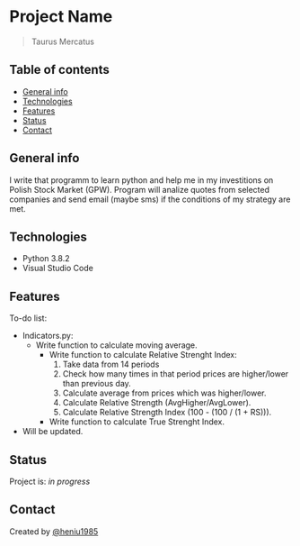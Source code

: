 # Project Name

> Taurus Mercatus

## Table of contents

* [General info](#general-info)
* [Technologies](#technologies)
* [Features](#features)
* [Status](#status)
* [Contact](#contact)

## General info

I write that programm to learn python and help me in my investitions on Polish Stock Market (GPW).
Program will analize quotes from selected companies and send email (maybe sms) if the conditions of my strategy are met.

## Technologies

* Python 3.8.2
* Visual Studio Code

## Features

To-do list:

* Indicators.py:
  * Write function to calculate moving average.
    * Write function to calculate Relative Strenght Index:
        1. Take data from 14 periods
        2. Check how many times in that period prices are higher/lower than previous day.
        3. Calculate average from prices which was higher/lower.
        4. Calculate Relative Strength (AvgHigher/AvgLower).
        5. Calculate Relative Strength Index (100 - (100  / (1 + RS))).
    * Write function to calculate True Strenght Index.
* Will be updated.

## Status

Project is: _in progress_

## Contact

Created by [@heniu1985](https://github.com/heniu1985)
